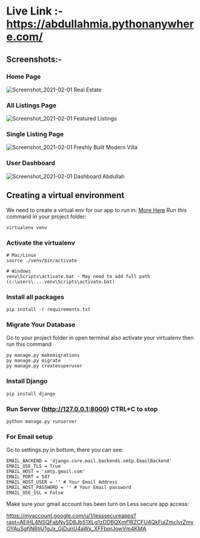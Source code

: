 # Live Link :- https://abdullahmia.pythonanywhere.com/

## Screenshots:-

### Home Page

![Screenshot_2021-02-01 Real Estate](https://user-images.githubusercontent.com/57964315/106482567-c6251f80-64d7-11eb-8392-53b6c7348afe.png)

### All Listings Page
![Screenshot_2021-02-01 Featured Listings](https://user-images.githubusercontent.com/57964315/106483131-667b4400-64d8-11eb-9003-db488c3f82cd.png)


### Single Listing Page
![Screenshot_2021-02-01 Freshly Built Modern Villa](https://user-images.githubusercontent.com/57964315/106483241-81e64f00-64d8-11eb-9d86-f498f913c848.png)

### User Dashboard
![Screenshot_2021-02-01 Dashboard Abdullah](https://user-images.githubusercontent.com/57964315/106483590-e4d7e600-64d8-11eb-9a21-940abd2cec43.png)




## Creating a virtual environment

We need to create a virtual env for our app to run in: [More Here](https://docs.python.org/3/library/venv.html)
Run this command in your project folder:

```
virtualenv venv
```

### Activate the virtualenv

```
# Mac/Linux
source ./venv/bin/activate

# Windows
venv\Scripts\activate.bat - May need to add full path (c:\users\....venv\Scripts\activate.bat)
```

### Install all packages

```
pip install -r requirements.txt
```

### Migrate Your Database
Go to your project folder in open terminal also activate your virtualenv then run this command
```
py manage.py makemigrations
py manage.py migrate
py manage.py createsuperuser
```

### Install Django

```
pip install django
```


### Run Server (http://127.0.0.1:8000) CTRL+C to stop

```
python manage.py runserver
```

### For Email setup
Go to settings.py in bottom, there you can see:
```
EMAIL_BACKEND = 'django.core.mail.backends.smtp.EmailBackend'
EMAIL_USE_TLS = True
EMAIL_HOST = 'smtp.gmail.com'
EMAIL_PORT = 587
EMAIL_HOST_USER = '' # Your Email Address
EMAIL_HOST_PASSWORD = '' # Your Email password
EMAIL_USE_SSL = False
```

Make sure your gmail account has been turn on Less secure app access:

https://myaccount.google.com/u/1/lesssecureapps?rapt=AEjHL4NSQFabNvSD8Jb51XLg1zDDBQXmf1RZCFU4QkFuiZmclvrZmyOYAuSgfjN6tjU1gJx_GjDunU4aWx_XFFbprJowVm4KMA


